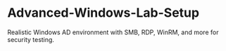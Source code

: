 # Advanced-Windows-Lab-Setup
Realistic Windows AD environment with SMB, RDP, WinRM, and more for security testing.
